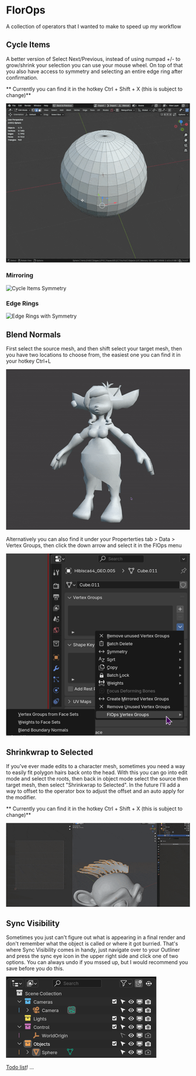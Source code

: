 # FlorOps
A collection of operators that I wanted to make to speed up my workflow

## Cycle Items
A better version of Select Next/Previous, instead of using numpad +/- to grow/shrink your selection you can use your mouse wheel.
On top of that you also have access to symmetry and selecting an entire edge ring after confirmation. 

** Currently you can find it in the hotkey Ctrl + Shift + X (this is subject to change)**

![Cycle Items](media/images/Cycle_Items.gif)

### Mirroring
![Cycle Items Symmetry](media/images/Cycle_Items_Mirror.gif)

### Edge Rings
![Edge Rings with Symmetry](media/images/Cycle_Items_Mirror_Edge_Ring.gif)

## Blend Normals
First select the source mesh, and then shift select your target mesh, then you have two locations to choose from, the easiest one you can find it in your hotkey Ctrl+L

![BlendNormals Result](media/images/BlendNormals.gif)

Alternatively you can also find it under your Properterties tab > Data > Vertex Groups, then click the down arrow and select it in the FlOps menu

![BlendNormals Vertex Groups](media/images/BlendNormals_VG.png)

## Shrinkwrap to Selected
If you've ever made edits to a character mesh, sometimes you need a way to easily fit polygon hairs back onto the head. With this you can go into edit mode and select the roots, then back in object mode select the source then target mesh, then select "Shrinkwrap to Selected". In the future I'll add a  way to offset to the operator box to adjust the offset and an auto apply for the modifier.

** Currently you can find it in the hotkey Ctrl + Shift + X (this is subject to change)**

![Shrinkwarap to Selected](media/images/Shrinkwrap_to_selected.gif)

## Sync Visibility
Sometimes you just can't figure out what is appearing in a final render and don't remember what the object is called or where it got burried.
That's where Sync Visibility comes in handy, just navigate over to your Outliner and press the sync eye icon in the upper right side and click one of two options. You can always undo if you mssed up, but I would recommend you save before you do this.

![Sync Visibility](media/images/Sync_Visibility.gif)

[Todo list](Todo.md)!
...